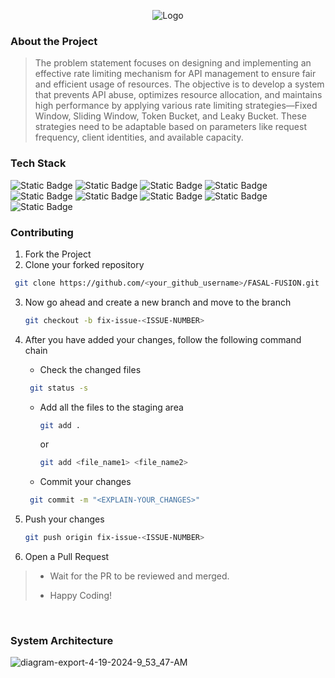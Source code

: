 <div align='center'>


![Logo]()


</div>

### About the Project
> The problem statement focuses on designing and implementing an effective rate limiting mechanism for API management to ensure fair and efficient usage of resources. The objective is to develop a system that prevents API abuse, optimizes resource allocation, and maintains high performance by applying various rate limiting strategies—Fixed Window, Sliding Window, Token Bucket, and Leaky Bucket. These strategies need to be adaptable based on parameters like request frequency, client identities, and available capacity.


### Tech Stack

![Static Badge](https://img.shields.io/badge/Azure-101010?logo=microsoftazure&logoColor=%232496ED) ![Static Badge](https://img.shields.io/badge/Docker-101010?logo=docker&logoColor=%232496ED) ![Static Badge](https://img.shields.io/badge/NodeJS-101010?logo=nodedotjs&logoColor=%23339933) ![Static Badge](https://img.shields.io/badge/express-101010?logo=express&logoColor=%232496ED) ![Static Badge](https://img.shields.io/badge/MSSQL-101010?logo=microsoftsqlserver&logoColor=%232496ED) ![Static Badge](https://img.shields.io/badge/ReactJS-101010?logo=react&logoColor=%2361DAFB) ![Static Badge](https://img.shields.io/badge/HTML-101010?logo=html5&logoColor=%23E34F26) ![Static Badge](https://img.shields.io/badge/JavaScript-101010?logo=javascript&logoColor=%23F7DF1E)  ![Static Badge](https://img.shields.io/badge/CSS-101010?logo=css3&logoColor=%231572B6)


### Contributing

1. Fork the Project
2. Clone your forked repository

```sh
 git clone https://github.com/<your_github_username>/FASAL-FUSION.git
```
3. Now go ahead and create a new branch and move to the branch
   ```sh
   git checkout -b fix-issue-<ISSUE-NUMBER>
   ```
4. After you have added your changes, follow the following command chain
   * Check the changed files
    ```sh
     git status -s
     ```

   * Add all the files to the staging area
      ```sh
     git add .
     ```
     or
     ```sh
     git add <file_name1> <file_name2>
     ```
   * Commit your changes
    ```sh
     git commit -m "<EXPLAIN-YOUR_CHANGES>"
     ```
5. Push your changes
   ```sh
   git push origin fix-issue-<ISSUE-NUMBER>
   ```
6. Open a Pull Request 
>
> * Wait for the PR to be reviewed and merged.
>
> * Happy Coding!
<br />
<!-- <img src='https://repobeats.axiom.co/api/embed/198d5c5deedcd2c0779883bb05f1b33b2f320ca7.svg' alt="Repobeats analytics image" /> -->

### System Architecture
![diagram-export-4-19-2024-9_53_47-AM](https://github.com/Manav-Khandurie/Cloud-Performance-Tuning/assets/123000337/66be1e72-448b-47f5-b334-dd8f083760cc)
